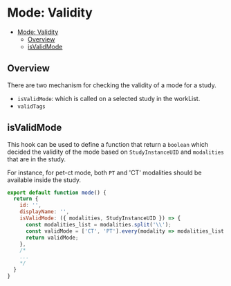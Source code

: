 # Mode: Validity

- [Mode: Validity](#mode-validity)
  - [Overview](#overview)
  - [isValidMode](#isvalidmode)

## Overview
There are two mechanism for checking the validity of a mode for a study.

- `isValidMode`: which is called on a selected study in the workList.
- `validTags`





## isValidMode
This hook can be used to define a function that return a `boolean` which decided the
validity of the mode based on `StudyInstanceUID` and `modalities` that are in the study.

For instance, for pet-ct mode, both `PT` and 'CT' modalities should be available inside the study.

```js
export default function mode() {
  return {
    id: '',
    displayName: '',
    isValidMode: ({ modalities, StudyInstanceUID }) => {
      const modalities_list = modalities.split('\\');
      const validMode = ['CT', 'PT'].every(modality => modalities_list.includes(modality));
      return validMode;
    },
    /*
    ...
    */
  }
}
```

